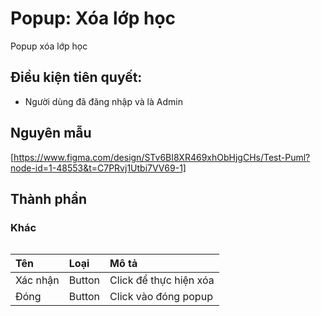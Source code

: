 # Popup: Xóa lớp học
Popup xóa lớp học 

## Điều kiện tiên quyết:

- Người dùng đã đăng nhập và là Admin

## Nguyên mẫu
[https://www.figma.com/design/STv6BI8XR469xhObHjgCHs/Test-Puml?node-id=1-48553&t=C7PRvj1Utbi7VV69-1]

## Thành phần


### Khác

<div style="overflow-x:auto">

| Tên      | Loại   | Mô tả                  |
| :------- | :----- | :--------------------- |
| Xác nhận | Button | Click để thực hiện xóa |
| Đóng     | Button | Click vào đóng popup   |

</div>

